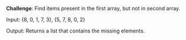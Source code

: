 **Challenge**: Find items present in the first array, but not in second array.

Input: {8, 0, 1, 7, 3}, {5, 7, 8, 0, 2}

Output: Returns a list that contains the missing elements.
